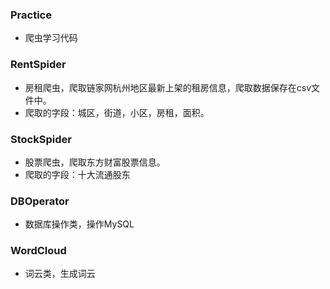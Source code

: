 ### Practice
* 爬虫学习代码

### RentSpider
* 房租爬虫，爬取链家网杭州地区最新上架的租房信息，爬取数据保存在csv文件中。
* 爬取的字段：城区，街道，小区，房租，面积。

### StockSpider
* 股票爬虫，爬取东方财富股票信息。
* 爬取的字段：十大流通股东

### DBOperator
* 数据库操作类，操作MySQL

### WordCloud
* 词云类，生成词云
